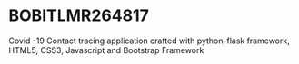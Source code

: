 # BOBITLMR264817
Covid -19 Contact tracing application crafted with python-flask framework, HTML5, CSS3, Javascript and Bootstrap Framework
